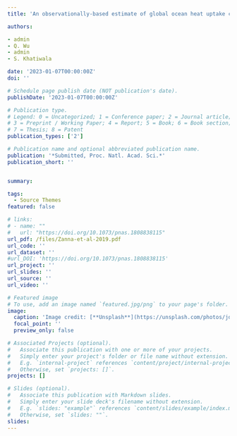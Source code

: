 ```yaml
---
title: 'An observationally-based estimate of global ocean heat uptake closes the time-varying global energy budget since 1880' 

authors:

- admin
- Q. Wu
- admin
- S. Khatiwala

date: '2023-01-07T00:00:00Z'
doi: ''

# Schedule page publish date (NOT publication's date).
publishDate: '2023-01-07T00:00:00Z'

# Publication type.
# Legend: 0 = Uncategorized; 1 = Conference paper; 2 = Journal article;
# 3 = Preprint / Working Paper; 4 = Report; 5 = Book; 6 = Book section;
# 7 = Thesis; 8 = Patent
publication_types: ['2']

# Publication name and optional abbreviated publication name.
publication: '*Submitted, Proc. Natl. Acad. Sci.*'
publication_short: ''


summary: 

tags:
  - Source Themes
featured: false

# links:
# - name: ""
#   url: "https://doi.org/10.1073/pnas.1808838115"
url_pdf: /files/Zanna-et-al-2019.pdf
url_code: ''
url_dataset: ''
#url_DOI: 'https://doi.org/10.1073/pnas.1808838115'
url_project: ''
url_slides: ''
url_source: ''
url_video: ''

# Featured image
# To use, add an image named `featured.jpg/png` to your page's folder.
image:
  caption: 'Image credit: [**Unsplash**](https://unsplash.com/photos/jdD8gXaTZsc)'
  focal_point: ''
  preview_only: false

# Associated Projects (optional).
#   Associate this publication with one or more of your projects.
#   Simply enter your project's folder or file name without extension.
#   E.g. `internal-project` references `content/project/internal-project/index.md`.
#   Otherwise, set `projects: []`.
projects: []

# Slides (optional).
#   Associate this publication with Markdown slides.
#   Simply enter your slide deck's filename without extension.
#   E.g. `slides: "example"` references `content/slides/example/index.md`.
#   Otherwise, set `slides: ""`.
slides:
---
```


